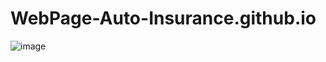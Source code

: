 # WebPage-Auto-Insurance.github.io
![image](https://github.com/user-attachments/assets/2f657627-7982-4056-9355-6ed2eee3b497)

